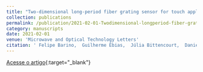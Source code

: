```yaml
---
title: "Two‐dimensional long‐period fiber grating sensor for touch applications"
collection: publications
permalink: /publication/2021-02-01-Twodimensional-longperiod-fiber-grating-sensor-for-touch-applications
category: manuscripts
date: 2021-02-01
venue: 'Microwave and Optical Technology Letters'
citation: ' Felipe Barino,  Guilherme Ébias,  Júlia Bittencourt,  Daniel Discini,  Alexandre Santos, &quot;Two‐dimensional long‐period fiber grating sensor for touch applications.&quot; Microwave and Optical Technology Letters, 2021.'
---
```

[Acesse o artigo](https://onlinelibrary.wiley.com/doi/10.1002/mop.32599){:target="_blank"}
